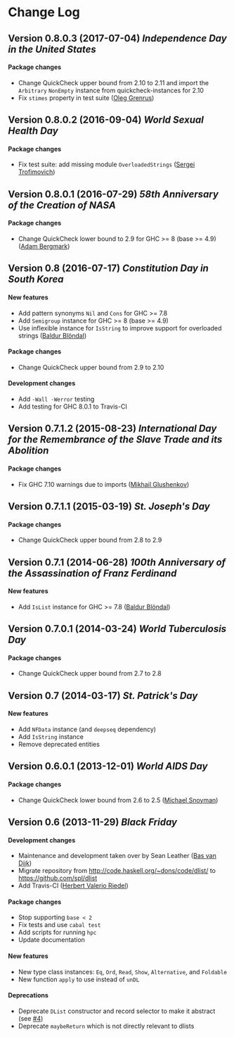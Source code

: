 
Change Log
==========

Version 0.8.0.3 (2017-07-04) *Independence Day in the United States*
--------------------------------------------------------------------

#### Package changes

* Change QuickCheck upper bound from 2.10 to 2.11 and import the `Arbitrary`
  `NonEmpty` instance from quickcheck-instances for 2.10
* Fix `stimes` property in test suite
  ([Oleg Grenrus](https://github.com/phadej))

Version 0.8.0.2 (2016-09-04) *World Sexual Health Day*
------------------------------------------------------

#### Package changes

* Fix test suite: add missing module `OverloadedStrings`
  ([Sergei Trofimovich](https://github.com/trofi))

Version 0.8.0.1 (2016-07-29) *58th Anniversary of the Creation of NASA*
-----------------------------------------------------------------------

#### Package changes

* Change QuickCheck lower bound to 2.9 for GHC >= 8 (base >= 4.9)
  ([Adam Bergmark](https://github.com/bergmark))

Version 0.8 (2016-07-17) *Constitution Day in South Korea*
----------------------------------------------------------

#### New features

* Add pattern synonyms `Nil` and `Cons` for GHC >= 7.8
* Add `Semigroup` instance for GHC >= 8 (base >= 4.9)
* Use inflexible instance for `IsString` to improve support for overloaded
  strings ([Baldur Blöndal](https://github.com/Icelandjack))

#### Package changes

* Change QuickCheck upper bound from 2.9 to 2.10

#### Development changes

* Add `-Wall -Werror` testing
* Add testing for GHC 8.0.1 to Travis-CI

Version 0.7.1.2 (2015-08-23) *International Day for the Remembrance of the Slave Trade and its Abolition*
---------------------------------------------------------------------------------------------------------

#### Package changes

* Fix GHC 7.10 warnings due to imports
  ([Mikhail Glushenkov](https://github.com/23Skidoo))

Version 0.7.1.1 (2015-03-19) *St. Joseph's Day*
----------------------------------------------

#### Package changes

* Change QuickCheck upper bound from 2.8 to 2.9

Version 0.7.1 (2014-06-28) *100th Anniversary of the Assassination of Franz Ferdinand*
--------------------------------------------------------------------------------------

#### New features

* Add `IsList` instance for GHC >= 7.8
  ([Baldur Blöndal](https://github.com/Icelandjack))

Version 0.7.0.1 (2014-03-24) *World Tuberculosis Day*
-----------------------------------------------------

#### Package changes

* Change QuickCheck upper bound from 2.7 to 2.8

Version 0.7 (2014-03-17) *St. Patrick's Day*
--------------------------------------------

#### New features

* Add `NFData` instance (and `deepseq` dependency)
* Add `IsString` instance
* Remove deprecated entities

Version 0.6.0.1 (2013-12-01) *World AIDS Day*
---------------------------------------------

#### Package changes

* Change QuickCheck lower bound from 2.6 to 2.5
  ([Michael Snoyman](https://github.com/snoyberg))

Version 0.6 (2013-11-29) *Black Friday*
---------------------------------------

#### Development changes

* Maintenance and development taken over by Sean Leather
  ([Bas van Dijk](https://github.com/basvandijk))
* Migrate repository from http://code.haskell.org/~dons/code/dlist/ to
  https://github.com/spl/dlist
* Add Travis-CI ([Herbert Valerio Riedel](https://github.com/hvr))

#### Package changes

* Stop supporting `base < 2`
* Fix tests and use `cabal test`
* Add scripts for running `hpc`
* Update documentation

#### New features

* New type class instances: `Eq`, `Ord`, `Read`, `Show`, `Alternative`,
  and `Foldable`
* New function `apply` to use instead of `unDL`

#### Deprecations

* Deprecate `DList` constructor and record selector to make it abstract
  (see [#4](https://github.com/spl/dlist/issues/4))
* Deprecate `maybeReturn` which is not directly relevant to dlists
